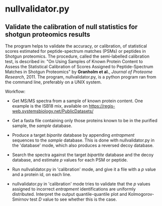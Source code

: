 nullvalidator.py
===============================================
Validate the calibration of null statistics for shotgun proteomics results
-----------------------------------------------
The program helps to validate the accuracy, or calibration, of statistical scores estimated for peptide-spectrum matches (PSMs) or peptides in Shotgun proteomics. The procedure, called the semi-labelled calibration test, is described in:  "On Using Samples of Known Protein Content to Assess the Statistical Calibration of Scores Assigned to Peptide-Spectrum Matches in Shotgun Proteomics" by **Granholm et al.**, *Journal of Proteome Research*, 2011. The program, nullvalidator.py, is a python program ran from the command line, preferably on a UNIX system.

Workflow:
- Get MS/MS spectra from a sample of known protein content. One example is the ISB18 mix, available on https://regis-web.systemsbiology.net/PublicDatasets/

- Get a fasta file containing only those proteins known to be in the purified sample, the *sample* database.

- Produce a target *biparite* database by appending *entrapment* sequences to the *sample* database. This is done with nullvalidator.py in the 'database' mode, which also produces a reversed decoy database.

- Search the spectra against the target *bipartite* database and the decoy database, and estimate *p* values for each PSM or peptide.

- Run nullvalidator.py in 'calibration' mode, and give it a file with a *p* value and a protein id, on each line.

- nullvalidator.py in 'calibration' mode tries to validate that the *p* values assigned to incorrect *entrapment* identifications are uniformly distributed. Interpret the output quantile-quantile plot and Kolmogorov-Smirnov test *D* value to see whether this is the case.
